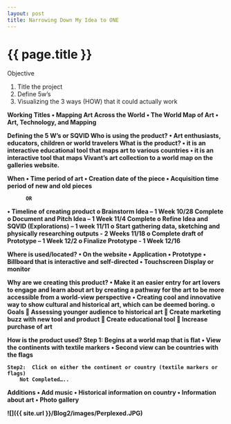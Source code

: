 ```yaml
---
layout: post
title: Narrowing Down My Idea to ONE
---
```


{{ page.title }}
================

<p class="meta">
Objective

1.	Title the project
2.	Define 5w’s 
3.	Visualizing the 3 ways (HOW) that it could actually work

<b>Working Titles <b/>
  •	Mapping Art Across the World
  •	The World Map of Art
  •	Art, Technology, and Mapping

Defining the 5 W’s  or SQVID
Who is using the product?
  •	Art enthusiasts, educators, children or world travelers
          What is the product?
  •	it is an interactive educational tool that maps art to various countries
  •	 it is an interactive tool that maps Vivant’s art collection to a world map on the galleries website.

When
  •	Time period of art
  •	Creation date of the piece
  •	Acquisition time period of new and old pieces
          
          OR

•	Timeline of creating product
    o	Brainstorm Idea – 1  Week 10/28 Complete
    o	Document and Pitch Idea – 1 Week 11/4 Complete
    o	Refine Idea and SQVID (Explorations) – 1 week 11/11
    o	Start gathering data, sketching and physically researching outputs - 2 Weeks 11/18
    o	Complete draft of Prototype – 1 Week  12/2
    o	Finalize Prototype - 1 Week 12/16

Where is used/located?
    •	On the website
    •	Application
    •	Prototype
    •	Billboard that is interactive and self-directed
    •	Touchscreen Display or monitor

Why are we creating this product?
    •	Make it an easier entry for art lovers to engage and learn about art by creating a pathway for the art to be more accessible from a world-view perspective
    •	Creating cool and innovative way to show cultural and historical art, which can be deemed boring.
        o	Goals
          	 Assessing younger audience to historical art
          	Create marketing buzz with new tool and product
          	Create educational tool
          	Increase purchase of art

How is the product used? 
    Step 1: Begins at a world map that is flat
      •	View the continents with textile markers 
      •	Second view can be countries with the flags	

    Step2:  Click on either the continent or country (textile markers or flags)
        Not Completed…..

Additions
•	Add music
•	Historical information on country
•	Information about art
•	Photo gallery


![]({{ site.url }}/Blog2/images/Perplexed.JPG)

